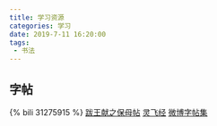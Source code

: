 ```yaml
---
title: 学习资源
categories: 学习
date: 2019-7-11 16:20:00
tags: 
 - 书法
---
```

## 字帖
{% bili 31275915 %}
[跋王献之保母帖](http://fansart.com/article_1229/jiangkui)
[灵飞经](https://www.sohu.com/a/232447138_99995576)
[微博字帖集](https://weibo.com/flyfishsx?is_search=1&visible=0&is_all=1&key_word=%E5%8F%A4&is_tag=0&profile_ftype=1&page=1#feedtop)